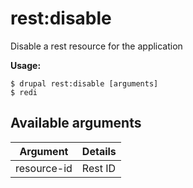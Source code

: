 # rest:disable
Disable a rest resource for the application

**Usage:**
```
$ drupal rest:disable [arguments]
$ redi  
```

## Available arguments
Argument | Details
---------|-------------
resource-id | Rest ID
